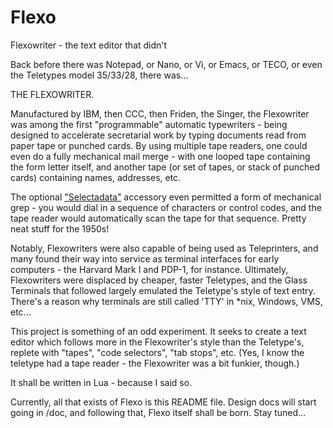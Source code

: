 # Flexo
 Flexowriter - the text editor that didn't
 
 Back before there was Notepad, or Nano, or Vi, or Emacs, or TECO, or even the Teletypes model 35/33/28, there was...
 
 THE FLEXOWRITER.
 
 Manufactured by IBM, then CCC, then Friden, the Singer, the Flexowriter was among the first "programmable" automatic typewriters - being designed to accelerate secretarial work by typing documents read from paper tape or punched cards. By using multiple tape readers, one could even do a fully mechanical mail merge - with one looped tape containing the form letter itself, and another tape (or set of tapes, or stack of punched cards) containing names, addresses, etc.
 
 The optional ["Selectadata"](https://archive.org/details/bitsavers_fridenFridre_2269022/page/n1/mode/1up?view=theater) accessory even permitted a form of mechanical grep - you would dial in a sequence of characters or control codes, and the tape reader would automatically scan the tape for that sequence. Pretty neat stuff for the 1950s!
 
 
 Notably, Flexowriters were also capable of being used as Teleprinters, and many found their way into service as terminal interfaces for early computers - the Harvard Mark I and PDP-1, for instance. Ultimately, Flexowriters were displaced by cheaper, faster Teletypes, and the Glass Terminals that followed largely emulated the Teletype's style of text entry. There's a reason why terminals are still called 'TTY' in *nix, Windows, VMS, etc...
 
 This project is something of an odd experiment. It seeks to create a text editor which follows more in the Flexowriter's style than the Teletype's, replete with "tapes", "code selectors", "tab stops", etc. (Yes, I know the teletype had a tape reader - the Flexowriter was a bit funkier, though.)
 
 It shall be written in Lua - because I said so.
 
 Currently, all that exists of Flexo is this README file. Design docs will start going in /doc, and following that, Flexo itself shall be born. Stay tuned...
